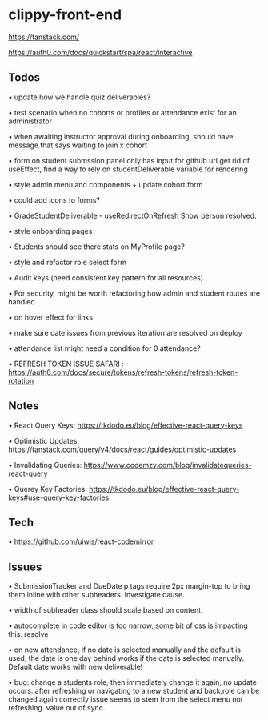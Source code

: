 # clippy-front-end

https://tanstack.com/

https://auth0.com/docs/quickstart/spa/react/interactive


## Todos

• update how we handle quiz deliverables?

• test scenario when no cohorts or profiles or attendance exist for an administrator

• when awaiting instructor approval during onboarding, should have message that says waiting to join x cohort

• form on student submssion panel only has input for github url
  get rid of useEffect, find a way to rely on studentDeliverable variable for rendering

• style admin menu and components + update cohort form

• could add icons to forms?

• GradeStudentDeliverable - useRedirectOnRefresh
  Show person resolved. 

• style onboarding pages

• Students should see there stats on MyProfile page?

• style and refactor role select form

• Audit keys (need consistent key pattern for all resources)

• For security, might be worth refactoring how admin and student routes are handled

• on hover effect for links

• make sure date issues from previous iteration are resolved on deploy

• attendance list might need a condition for 0 attendance?

• REFRESH TOKEN ISSUE SAFARI : https://auth0.com/docs/secure/tokens/refresh-tokens/refresh-token-rotation


## Notes

• React Query Keys: https://tkdodo.eu/blog/effective-react-query-keys

• Optimistic Updates: https://tanstack.com/query/v4/docs/react/guides/optimistic-updates

• Invalidating Queries: https://www.codemzy.com/blog/invalidatequeries-react-query

• Querey Key Factories: https://tkdodo.eu/blog/effective-react-query-keys#use-query-key-factories


## Tech

• https://github.com/uiwjs/react-codemirror


## Issues

• SubmissionTracker and DueDate p tags require 2px margin-top to bring them inline with other subheaders. Investigate cause.

• width of subheader class should scale based on content.

• autocomplete in code editor is too narrow, some bit of css is impacting this. resolve

• on new attendance, if no date is selected manually and the default is used, the date is one day behind
  works if the date is selected manually.
  Default date works with new deliverable!

• bug: change a students role, then immediately change it again, no update occurs. 
  after refreshing or navigating to a new student and back,role can be changed again correctly
  issue seems to stem from the select menu not refreshing. value out of sync.
